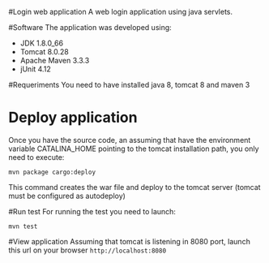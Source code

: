 #Login web application
A web login application using java servlets.

#Software
The application was developed using:
* JDK 1.8.0_66
* Tomcat 8.0.28
* Apache Maven 3.3.3
* jUnit 4.12

#Requeriments
You need to have installed java 8, tomcat 8 and maven 3

# Deploy application
Once you have the source code, an assuming that have the environment variable CATALINA_HOME pointing to the tomcat installation path, you only need to execute:

`mvn package cargo:deploy`

This command creates the war file and deploy to the tomcat server (tomcat must be configured as autodeploy)

#Run test
For running the test you need to launch:

`mvn test`

#View application
Assuming that tomcat is listening in 8080 port, launch this url on your browser `http://localhost:8080`


